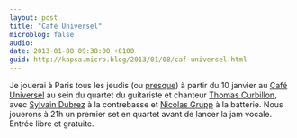 ```yaml
---
layout: post
title: "Café Universel"
microblog: false
audio: 
date: 2013-01-08 09:38:00 +0100
guid: http://kapsa.micro.blog/2013/01/08/caf-universel.html
---
```

Je jouerai à Paris tous les jeudis (ou <a title="Concerts" href="http://jeankapsa.com/concerts/">presque</a>) à partir du 10 janvier au <a href="http://www.cafeuniversel.com">Café Universel</a> au sein du quartet du guitariste et chanteur <a href="http://www.thomascurbillon.com">Thomas Curbillon</a>, avec <a href="http://fr.myspace.com/duosdvt">Sylvain Dubrez</a> à la contrebasse et <a href="http://www.nicolasgrupp.com">Nicolas Grupp</a> à la batterie. Nous jouerons à 21h un premier set en quartet avant de lancer la jam vocale. Entrée libre et gratuite.
